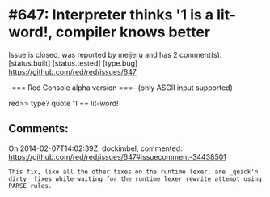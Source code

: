 
#647: Interpreter thinks '1 is a lit-word!, compiler knows better
================================================================================
Issue is closed, was reported by meijeru and has 2 comment(s).
[status.built] [status.tested] [type.bug]
<https://github.com/red/red/issues/647>

-=== Red Console alpha version ===-
(only ASCII input supported)

red>> type? quote '1
== lit-word!



Comments:
--------------------------------------------------------------------------------

On 2014-02-07T14:02:39Z, dockimbel, commented:
<https://github.com/red/red/issues/647#issuecomment-34438501>

    This fix, like all the other fixes on the runtime lexer, are _quick'n dirty_ fixes while waiting for the runtime lexer rewrite attempt using PARSE rules.

